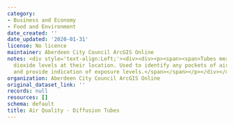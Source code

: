 ```yaml
---
category:
- Business and Economy
- Food and Environment
date_created: ''
date_updated: '2020-01-31'
license: No licence
maintainer: Aberdeen City Council ArcGIS Online
notes: <div style='text-align:Left;'><div><div><p><span><span>Tubes measure nitrogen
  dioxide levels at their location. Used to identify any pockets of air pollution
  and provide indication of exposure levels.</span></span></p></div></div></div>
organization: Aberdeen City Council ArcGIS Online
original_dataset_link: ''
records: null
resources: []
schema: default
title: Air Quality - Diffusion Tubes
---
```

